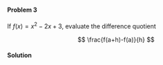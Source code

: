 <div class="alert alert-warning" role="alert">
<h4 class="alert-heading">Problem 3</h4>

If $f(x) = x^2 - 2x + 3$, evaluate the difference quotient

$$
\frac{f(a+h)-f(a)}{h}
$$

</div>

<div class="alert alert-success" role="alert">
<h4 class="alert-heading">Solution</h4>



</div>

